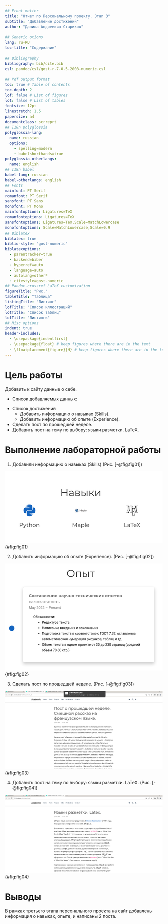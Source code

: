 ```yaml
---
## Front matter
title: "Отчет по Персональному проекту. Этап 3"
subtitle: "Добавление достижений"
author: "Данила Андреевич Стариков"

## Generic otions
lang: ru-RU
toc-title: "Содержание"

## Bibliography
bibliography: bib/cite.bib
csl: pandoc/csl/gost-r-7-0-5-2008-numeric.csl

## Pdf output format
toc: true # Table of contents
toc-depth: 2
lof: false # List of figures
lot: false # List of tables
fontsize: 12pt
linestretch: 1.5
papersize: a4
documentclass: scrreprt
## I18n polyglossia
polyglossia-lang:
  name: russian
  options:
	- spelling=modern
	- babelshorthands=true
polyglossia-otherlangs:
  name: english
## I18n babel
babel-lang: russian
babel-otherlangs: english
## Fonts
mainfont: PT Serif
romanfont: PT Serif
sansfont: PT Sans
monofont: PT Mono
mainfontoptions: Ligatures=TeX
romanfontoptions: Ligatures=TeX
sansfontoptions: Ligatures=TeX,Scale=MatchLowercase
monofontoptions: Scale=MatchLowercase,Scale=0.9
## Biblatex
biblatex: true
biblio-style: "gost-numeric"
biblatexoptions:
  - parentracker=true
  - backend=biber
  - hyperref=auto
  - language=auto
  - autolang=other*
  - citestyle=gost-numeric
## Pandoc-crossref LaTeX customization
figureTitle: "Рис."
tableTitle: "Таблица"
listingTitle: "Листинг"
lofTitle: "Список иллюстраций"
lotTitle: "Список таблиц"
lolTitle: "Листинги"
## Misc options
indent: true
header-includes:
  - \usepackage{indentfirst}
  - \usepackage{float} # keep figures where there are in the text
  - \floatplacement{figure}{H} # keep figures where there are in the text
---
```


# Цель работы

Добавить к сайту данные о себе.

- Список добавляемых данных:

* Список достижений
   * Добавить информацию о навыках (Skills).
   * Добавить информацию об опыте (Experience).
* Сделать пост по прошедшей неделе.
* Добавить пост на тему по выбору: языки разметки. LaTeX.

# Выполнение лабораторной работы

1. Добавили информацию о навыках (Skills) (Рис. [-@fig:fig01])

![Скриншот информации о навыках](image/image01.png){#fig:fig01}

2. Добавить информацию об опыте (Experience). (Рис. [-@fig:fig02])

![Скриншот информации об опыте](image/image02.png){#fig:fig02}

3. Сделать пост по прошедшей неделе. (Рис. [-@fig:fig03])

![Скриншот поста о прошедей неделе.](image/image03.png){#fig:fig03}

4. Добавить пост на тему по выбору: языки разметки. LaTeX. (Рис. [-@fig:fig04])

![Скриншот поста на тему по выбору.](image/image04.png){#fig:fig04}

# Выводы

В рамках третьего этапа персонального проекта на сайт добавлены информация о навыках, опыте, и написаны 2 поста.

